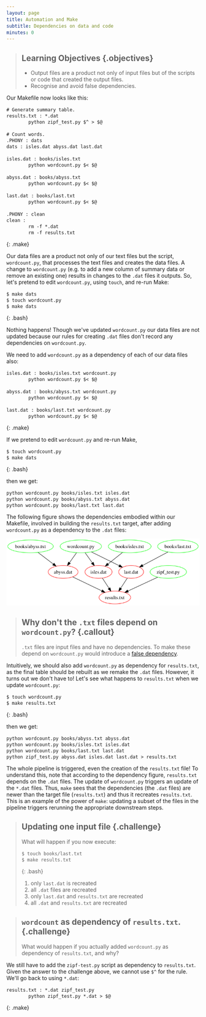 ```yaml
---
layout: page
title: Automation and Make
subtitle: Dependencies on data and code
minutes: 0
---
```


> ## Learning Objectives {.objectives}
>
> * Output files are a product not only of input files but of the
>   scripts or code that created the output files. 
> * Recognise and avoid false dependencies.

Our Makefile now looks like this:

~~~
# Generate summary table.
results.txt : *.dat
        python zipf_test.py $^ > $@

# Count words.
.PHONY : dats
dats : isles.dat abyss.dat last.dat

isles.dat : books/isles.txt
        python wordcount.py $< $@

abyss.dat : books/abyss.txt
        python wordcount.py $< $@

last.dat : books/last.txt
        python wordcount.py $< $@

.PHONY : clean
clean :
        rm -f *.dat
        rm -f results.txt
~~~
{: .make}

Our data files are a product not only of our text files but the
script, `wordcount.py`, that processes the text files and creates the
data files. A change to `wordcount.py` (e.g. to add a new column of summary data or remove an existing one) results in changes to the `.dat` files it outputs. So, let's pretend to edit `wordcount.py`, using `touch`, and re-run Make:

~~~
$ make dats
$ touch wordcount.py
$ make dats
~~~
{: .bash}

Nothing happens! Though we've updated `wordcount.py` our data files are not updated because our rules for creating `.dat` files don't record any dependencies on `wordcount.py`.

We need to add `wordcount.py` as a dependency of each of our
data files also:

~~~
isles.dat : books/isles.txt wordcount.py
        python wordcount.py $< $@

abyss.dat : books/abyss.txt wordcount.py
        python wordcount.py $< $@

last.dat : books/last.txt wordcount.py
        python wordcount.py $< $@
~~~
{: .make}

If we pretend to edit `wordcount.py` and re-run Make,

~~~
$ touch wordcount.py
$ make dats
~~~
{: .bash}

then we get:

~~~ {.output}
python wordcount.py books/isles.txt isles.dat
python wordcount.py books/abyss.txt abyss.dat
python wordcount.py books/last.txt last.dat
~~~

The following figure shows the dependencies embodied within our Makefile, involved in building the `results.txt` target, after adding `wordcount.py` as a dependency to the `.dat` files:

![results.txt dependencies after adding wordcount.py as a dependency](img/04-dependencies.png "results.txt dependencies after adding wordcount.py as a dependency")

> ## Why don't the `.txt` files depend on `wordcount.py`? {.callout}
>
> `.txt` files are input files and have no dependencies. To make these
> depend on `wordcount.py` would introduce a [false
> dependency](reference.html#false-dependency).

Intuitively, we should also add `wordcount.py` as dependency for `results.txt`, as the final table should be rebuilt as we remake the `.dat` files. However, it turns out we don't have to! Let's see what happens to `results.txt` when we update `wordcount.py`:

~~~
$ touch wordcount.py
$ make results.txt
~~~
{: .bash}

then we get:

~~~ {.output}
python wordcount.py books/abyss.txt abyss.dat
python wordcount.py books/isles.txt isles.dat
python wordcount.py books/last.txt last.dat
python zipf_test.py abyss.dat isles.dat last.dat > results.txt
~~~

The whole pipeline is triggered, even the creation of the `results.txt` file! To understand this, note that according to the dependency figure, `results.txt` depends on the `.dat` files. The update of `wordcount.py` triggers an update of the `*.dat` files. Thus, `make` sees that the dependencies (the `.dat` files) are newer than the target file (`results.txt`) and thus it recreates `results.txt`. This is an example of the power of `make`: updating a subset of the files in the pipeline triggers rerunning the appropriate downstream steps.

> ## Updating one input file {.challenge}
>
> What will happen if you now execute:
>
> ~~~
> $ touch books/last.txt
> $ make results.txt
> ~~~
> {: .bash}
>
> 1. only `last.dat` is recreated
> 2. all `.dat` files are recreated
> 3. only `last.dat` and `results.txt` are recreated
> 4. all `.dat` and `results.txt` are recreated


> ## `wordcount` as dependency of `results.txt`. {.challenge}
>
> What would happen if you actually added `wordcount.py` as dependency of `results.txt`, and why?

We still have to add the `zipf-test.py` script as dependency to `results.txt`. Given the answer to the challenge above, we cannot use `$^` for the rule. We'll go back to using `*.dat`:

~~~
results.txt : *.dat zipf_test.py
        python zipf_test.py *.dat > $@
~~~
{: .make}
